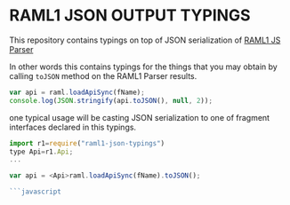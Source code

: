 # RAML1 JSON OUTPUT TYPINGS
This repository contains typings on top of JSON serialization of [RAML1 JS Parser](https://github.com/raml-org/raml-js-parser-2/)

In other words this contains typings for the things that you may obtain by calling `toJSON` method on the RAML1 Parser results.

```javascript
var api = raml.loadApiSync(fName);
console.log(JSON.stringify(api.toJSON(), null, 2));
```

one typical usage will be casting JSON serialization to one of fragment interfaces declared in this typings.

```javascript
import r1=require("raml1-json-typings")
type Api=r1.Api;
...

var api = <Api>raml.loadApiSync(fName).toJSON();

```javascript

